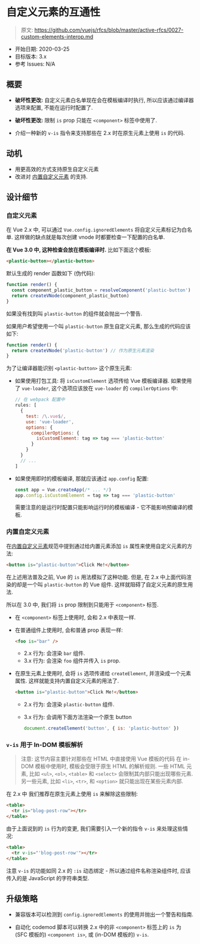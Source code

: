# 自定义元素的互通性

> 原文: <https://github.com/vuejs/rfcs/blob/master/active-rfcs/0027-custom-elements-interop.md>

- 开始日期: 2020-03-25
- 目标版本: 3.x
- 参考 Issues: N/A

## 概要

- **破坏性更改:** 自定义元素白名单现在会在模板编译时执行, 所以应该通过编译器选项来配置, 不能在运行时配置了.

- **破坏性更改:** 限制 `is` prop 只能在 `<component>` 标签中使用了.

- 介绍一种新的 `v-is` 指令来支持那些在 2.x 时在原生元素上使用 `is` 的代码.

## 动机

- 用更高效的方式支持原生自定义元素
- 改进对 [内置自定义元素](https://html.spec.whatwg.org/multipage/custom-elements.html#custom-elements-customized-builtin-example) 的支持.

## 设计细节

### 自定义元素

在 Vue 2.x 中, 可以通过 `Vue.config.ignoredElements` 将自定义元素标记为白名单. 这样做的缺点就是每次创建 vnode 时都要检查一下配置的白名单.

**在 Vue 3.0 中, 这种检查会放在模板编译时.** 比如下面这个模板:

```html
<plastic-button></plastic-button>
```

默认生成的 render 函数如下 (伪代码):

```js
function render() {
  const component_plastic_button = resolveComponent('plastic-button')
  return createVNode(component_plastic_button)
}
```

如果没有找到叫 `plastic-button` 的组件就会抛出一个警告.

如果用户希望使用一个叫 `plastic-button` 原生自定义元素, 那么生成的代码应该如下:

```js
function render() {
  return createVNode('plastic-button') // 作为原生元素渲染
}
```

为了让编译器能识别 `<plastic-button>` 这个原生元素:

- 如果使用打包工具: 将 `isCustomElement` 选项传给 Vue 模板编译器. 如果使用了 `vue-loader`, 这个选项应该放在 `vue-loader` 的 `compilerOptions` 中:

  ```js
  // 在 webpack 配置中
  rules: [
    {
      test: /\.vue$/,
      use: 'vue-loader',
      options: {
        compilerOptions: {
          isCustomElement: tag => tag === 'plastic-button'
        }
      }
    }
    // ...
  ]
  ```

- 如果使用即时的模板编译, 那就应该通过 `app.config` 配置:

  ```js
  const app = Vue.createApp(/* ... */)
  app.config.isCustomElement = tag => tag === 'plastic-button'
  ```

  需要注意的是运行时配置只能影响运行时的模板编译 - 它不能影响预编译的模板.

### 内置自定义元素

在[内置自定义元素](https://html.spec.whatwg.org/multipage/custom-elements.html#custom-elements-customized-builtin-example)规范中提到通过给内置元素添加 `is` 属性来使用自定义元素的方法:

```html
<button is="plastic-button">Click Me!</button>
```

在上述用法普及之前, Vue 的 `is` 用法模拟了这种功能. 但是, 在 2.x 中上面代码渲染的却是一个叫 `plastic-button` 的 Vue 组件. 这样就阻碍了自定义元素的原生用法.

所以在 3.0 中, 我们将 `is` prop 限制到只能用于 `<component>` 标签.

- 在 `<component>` 标签上使用时, 会和 2.x 中表现一样.

- 在普通组件上使用时, 会和普通 prop 表现一样:

  ```html
  <foo is="bar" />
  ```

  - 2.x 行为: 会渲染 `bar` 组件.
  - 3.x 行为: 会渲染 `foo` 组件并传入 `is` prop.

- 在原生元素上使用时, 会将 `is` 选项传递给 `createElement`, 并渲染成一个元素属性. 这样就能支持内置自定义元素的用法了.

  ```html
  <button is="plastic-button">Click Me!</button>
  ```

  - 2.x 行为: 会渲染 `plastic-button` 组件.
  - 3.x 行为: 会调用下面方法渲染一个原生 button

    ```js
    document.createElement('button', { is: 'plastic-button' })
    ```

### `v-is` 用于 In-DOM 模板解析

> 注意: 这节内容主要针对那些在 HTML 中直接使用 Vue 模板的代码
在 in-DOM 模板中使用时, 模板会受限于原生 HTML 的解析规则. 一些 HTML 元素, 比如 `<ul>`, `<ol>`, `<table>` 和 `<select>` 会限制其内部只能出现哪些元素. 另一些元素, 比如 `<li>`, `<tr>`, 和 `<option>` 就只能出现在某些元素内部.

在 2.x 中 我们推荐在原生元素上使用 `is` 来解除这些限制:

```html
<table>
  <tr is="blog-post-row"></tr>
</table>
```

由于上面说到的 `is` 行为的变更, 我们需要引入一个新的指令 `v-is` 来处理这些情况:

```html
<table>
  <tr v-is="'blog-post-row'"></tr>
</table>
```

注意 `v-is` 的功能如同 2.x 的 `:is` 动态绑定 - 所以通过组件名称渲染组件时, 应该传入的是 JavaScript 的字符串类型.

## 升级策略

- 兼容版本可以检测到 `config.ignoredElements` 的使用并抛出一个警告和指南.

- 自动化 codemod 脚本可以转换 2.x 中的非 `<component>` 标签上的 `is` 为 (SFC 模板的) `<component is>`, 或 (in-DOM 模板的) `v-is`.